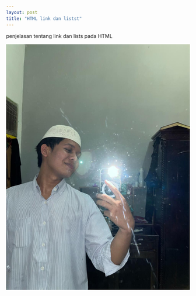 ```yaml
---
layout: post
title: "HTML link dan listst"
---
```

penjelasan tentang link dan lists pada HTML

![html link dan lists](/assets/images/gambar.jpg)